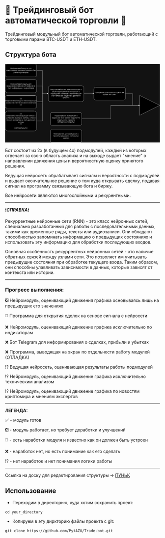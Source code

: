 # 🤖 Трейдинговый бот автоматической торговли 🤖
Трейдинговый модульный бот автоматической торговли, работающий с торговыми парами BTC-USDT и ETH-USDT. 

## Структура бота
![Структура бота](https://github.com/PytAZU/Trade-bot/blob/161a3f341bccbe4781d50174bc73f783136dd1dc/%D0%A1%D1%82%D1%80%D1%83%D0%BA%D1%82%D1%83%D1%80%D0%B0%20%D0%B1%D0%BE%D1%82%D0%B0.drawio.png "Структура")

Бот состоит из 2х (в будущем 4х) подмодулей, каждый из которых отвечает за свою область анализа и на выходе выдает "мнение" о направлении движения цены и вероятностную оценку принятого решения. 

Ведущая нейросеть обрабатывает сигналы и вероятности с подмодулей и выдает окончательное решение о том куда открывать сделку, подавая сигнал на программу связывающую бота и биржу.

Все нейросети являются многослойными и рекурентными.

___
:exclamation:***СПРАВКА***:exclamation:

Рекуррентные нейронные сети (RNN) - это класс нейронных сетей, специально разработанный для работы с последовательными данных, такими как временные ряды, тексты или аудиозаписи. Они обладают способностью запоминать информацию о предыдущих состояниях и использовать эту информацию для обработки последующих входов.

Основная особенность рекуррентных нейронных сетей - это наличие обратных связей между узлами сети. Это позволяет им учитывать предыдущие состояния при обработке текущего входа. Таким образом, они способны улавливать зависимости в данных, которые зависят от контекста или истории.
___

### Прогресс выполнения:
:negative_squared_cross_mark: Нейромодуль, оценивающий движения графика основываясь лишь на предыдущих его значениях

:white_medium_square: Программа для открытия сделок на основе сигнала с нейросети

:x: Нейромодуль, оценивающий движение графика исключительно по индикаторам

:x: Бот Telegram для информирования о сделках, прибыли и убытках

:x: Программа, выводящая на экран по отдельности работу модулей (ОТЛАДКА)

:interrobang: Ведущая нейросеть, оценивающая результаты работы подмодулей

:interrobang: Нейромодуль, оценивающий движение графика исключительно техническим анализом

:interrobang: Нейромодуль, оценивающий движение графика по новостям криптомира и мнениям экспертов

___
**ЛЕГЕНДА:**

:white_check_mark: - модуль готов

:negative_squared_cross_mark: - модуль работает, но требует доработки и улучшений

:white_medium_square: - есть наработки модуля и известно как он должен быть устроен

:x: - наработок нет, но есть понимание как его сделать

:interrobang: - нет наработок и нет понимания логики работы
___

Ссылка на доску для редактирования структуры -> [ПУНЬК](https://drive.google.com/file/d/1eQYnZuzZe4rEXLY-ld58V9y55A1lFLFH/view?usp=sharing)

## Использование
* Переходим в директорию, куда хотим сохранить проект:
```
cd your_directory
```
* Копируем в эту диркторию файлы проекта с git:
```
git clone https://github.com/PytAZU/Trade-bot.git
```
